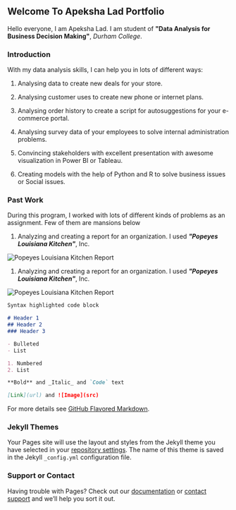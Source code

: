 ## Welcome To Apeksha Lad Portfolio

Hello everyone, I am Apeksha Lad. I am student of **"Data Analysis for Business Decision Making"**, _Durham College_.

### Introduction

With my data analysis skills, I can help you in lots of different ways:

  1. Analysing data to create new deals for your store.

  2. Analysing customer uses to create new phone or internet plans.

  3. Analysing order history to create a script for autosuggestions for your e-commerce portal.

  4. Analysing survey data of your employees to solve internal administration problems.

  5. Convincing stakeholders with excellent presentation with awesome visualization in Power BI or Tableau. 

  6. Creating models with the help of Python and R to solve business issues or Social issues.


### Past Work

During this program, I worked with lots of different kinds of problems as an assignment. Few of them are mansions below 

1. Analyzing and creating a report for an organization. I used _**"Popeyes Louisiana Kitchen"**_, Inc. 

![Popeyes Louisiana Kitchen Report](https://apekshalad10.github.io/Apeksha_Lad_Portfolio/1.png "Popeyes Louisiana Kitchen")

1. Analyzing and creating a report for an organization. I used _**"Popeyes Louisiana Kitchen"**_, Inc. 

![Popeyes Louisiana Kitchen Report](https://apekshalad10.github.io/Apeksha_Lad_Portfolio/1.png "Popeyes Louisiana Kitchen")

```markdown
Syntax highlighted code block

# Header 1
## Header 2
### Header 3

- Bulleted
- List

1. Numbered
2. List

**Bold** and _Italic_ and `Code` text

[Link](url) and ![Image](src)
```

For more details see [GitHub Flavored Markdown](https://guides.github.com/features/mastering-markdown/).

### Jekyll Themes

Your Pages site will use the layout and styles from the Jekyll theme you have selected in your [repository settings](https://github.com/apekshalad10/Apeksha_Lad_Portfolio/settings/pages). The name of this theme is saved in the Jekyll `_config.yml` configuration file.

### Support or Contact

Having trouble with Pages? Check out our [documentation](https://docs.github.com/categories/github-pages-basics/) or [contact support](https://support.github.com/contact) and we’ll help you sort it out.

